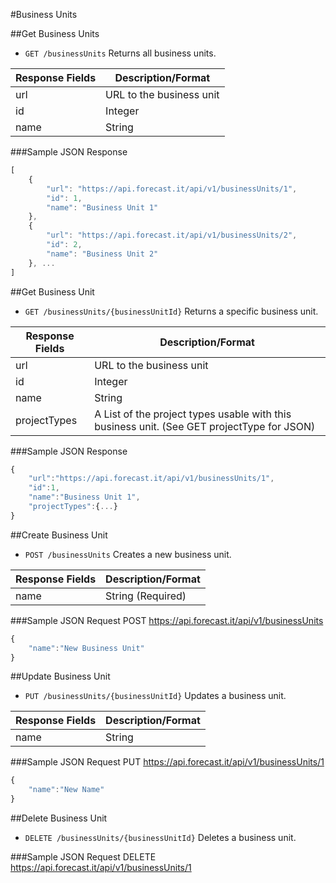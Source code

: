 #Business Units

##Get Business Units

* `GET /businessUnits` Returns all business units.

|Response Fields | Description/Format|
|------------ | -------------|
|url | URL to the business unit|
|id | Integer|
|name | String|

###Sample JSON Response
```javascript
[
    {
        "url": "https://api.forecast.it/api/v1/businessUnits/1",
        "id": 1,
        "name": "Business Unit 1"
    },
    {
        "url": "https://api.forecast.it/api/v1/businessUnits/2",
        "id": 2,
        "name": "Business Unit 2"
    }, ...
]
```

##Get Business Unit

* `GET /businessUnits/{businessUnitId}` Returns a specific business unit.

|Response Fields | Description/Format|
|------------ | -------------|
|url | URL to the business unit|
|id | Integer|
|name | String|
|projectTypes | A List of the project types usable with this business unit. (See GET projectType for JSON)|

###Sample JSON Response
```javascript
{
    "url":"https://api.forecast.it/api/v1/businessUnits/1",
    "id":1,
    "name":"Business Unit 1",
    "projectTypes":{...}
}
```

##Create Business Unit

* `POST /businessUnits` Creates a new business unit.

|Response Fields | Description/Format|
|------------ | -------------|
|name | String (Required)|

###Sample JSON Request
POST https://api.forecast.it/api/v1/businessUnits

```javascript
{
    "name":"New Business Unit"
}
```

##Update Business Unit

* `PUT /businessUnits/{businessUnitId}` Updates a business unit.

|Response Fields | Description/Format|
|------------ | -------------|
|name | String|

###Sample JSON Request
PUT https://api.forecast.it/api/v1/businessUnits/1

```javascript
{
    "name":"New Name"
}
```

##Delete Business Unit

* `DELETE /businessUnits/{businessUnitId}` Deletes a business unit.

###Sample JSON Request
DELETE https://api.forecast.it/api/v1/businessUnits/1

